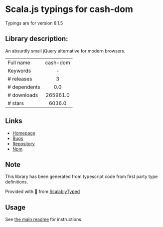 
# Scala.js typings for cash-dom

Typings are for version 8.1.5

## Library description:
An absurdly small jQuery alternative for modern browsers.

|                    |                 |
| ------------------ | :-------------: |
| Full name          | cash-dom |
| Keywords           | - |
| # releases         | 3 |
| # dependents       | 0.0 |
| # downloads        | 265961.0 |
| # stars            | 6036.0 |

## Links
- [Homepage](https://github.com/fabiospampinato/cash#readme)
- [Bugs](https://github.com/fabiospampinato/cash/issues)
- [Repository](https://github.com/fabiospampinato/cash)
- [Npm](https://www.npmjs.com/package/cash-dom)
    


## Note
This library has been generated from typescript code from first party type definitions.

Provided with :purple_heart: from [ScalablyTyped](https://github.com/oyvindberg/ScalablyTyped)

## Usage
See [the main readme](../../readme.md) for instructions.


